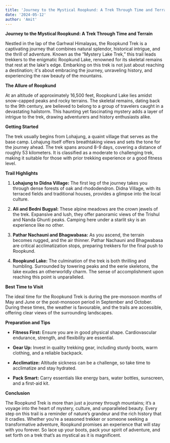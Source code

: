 ```yaml
---
title: 'Journey to the Mystical Roopkund: A Trek Through Time and Terrain'
date: '2024-05-12'
author: 'Amit'
---
```


**Journey to the Mystical Roopkund: A Trek Through Time and Terrain**

Nestled in the lap of the Garhwal Himalayas, the Roopkund Trek is a
captivating journey that combines natural splendor, historical intrigue,
and the thrill of adventure. Known as the “Mystery Lake Trek,” this
trail leads trekkers to the enigmatic Roopkund Lake, renowned for its
skeletal remains that rest at the lake's edge. Embarking on this trek is
not just about reaching a destination; it's about embracing the journey,
unraveling history, and experiencing the raw beauty of the mountains.

**The Allure of Roopkund**

At an altitude of approximately 16,500 feet, Roopkund Lake lies amidst
snow-capped peaks and rocky terrains. The skeletal remains, dating back
to the 9th century, are believed to belong to a group of travelers
caught in a devastating hailstorm. This haunting yet fascinating mystery
adds a layer of intrigue to the trek, drawing adventurers and history
enthusiasts alike.

**Getting Started**

The trek usually begins from Lohajung, a quaint village that serves as
the base camp. Lohajung itself offers breathtaking views and sets the
tone for the journey ahead. The trek spans around 8-9 days, covering a
distance of roughly 53 kilometers. It is classified as a moderate to
challenging trek, making it suitable for those with prior trekking
experience or a good fitness level.

**Trail Highlights**

1.  **Lohajung to Didna Village:** The first leg of the journey takes
    you through dense forests of oak and rhododendron. Didna Village,
    with its terraced fields and traditional houses, provides a glimpse
    into the local culture.

2.  **Ali and Bedni Bugyal:** These alpine meadows are the crown jewels
    of the trek. Expansive and lush, they offer panoramic views of the
    Trishul and Nanda Ghunti peaks. Camping here under a starlit sky is
    an experience like no other.

3.  **Pathar Nachauni and Bhagwabasa:** As you ascend, the terrain
    becomes rugged, and the air thinner. Pathar Nachauni and Bhagwabasa
    are critical acclimatization stops, preparing trekkers for the final
    push to Roopkund.

4.  **Roopkund Lake:** The culmination of the trek is both thrilling and
    humbling. Surrounded by towering peaks and the eerie skeletons, the
    lake exudes an otherworldly charm. The sense of accomplishment upon
    reaching this point is unparalleled.

**Best Time to Visit**

The ideal time for the Roopkund Trek is during the pre-monsoon months of
May and June or the post-monsoon period in September and October. During
these times, the weather is favourable, and the trails are accessible,
offering clear views of the surrounding landscapes.

**Preparation and Tips**

-   **Fitness First:** Ensure you are in good physical shape.
    Cardiovascular endurance, strength, and flexibility are essential.

-   **Gear Up:** Invest in quality trekking gear, including sturdy
    boots, warm clothing, and a reliable backpack.

-   **Acclimatize:** Altitude sickness can be a challenge, so take time
    to acclimatize and stay hydrated.

-   **Pack Smart:** Carry essentials like energy bars, water bottles,
    sunscreen, and a first-aid kit.

**Conclusion**

The Roopkund Trek is more than just a journey through mountains; it’s a
voyage into the heart of mystery, culture, and unparalleled beauty.
Every step on this trail is a reminder of nature’s grandeur and the rich
history that it cradles. Whether you’re a seasoned trekker or someone
seeking a transformative adventure, Roopkund promises an experience that
will stay with you forever. So lace up your boots, pack your spirit of
adventure, and set forth on a trek that’s as mystical as it is
magnificent.
